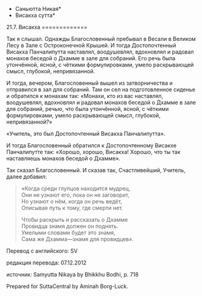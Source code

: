 * Саньютта Никая*
* Висакха сутта*

21\.7\. Висакха
\=\=\=\=\=\=\=\=\=\=\=\=\=

Так я слышал\. Однажды Благословенный пребывал в Весали в Великом Лесу в Зале с Остроконечной Крышей\. И тогда Достопочтенный Висакха Панчалипутта наставлял, воодушевлял, вдохновлял и радовал монахов беседой о Дхамме в зале для собраний\. Его речь была утончённой, ясной, c чёткими формулировками, умело раскрывающей смысл, глубокой, непривязанной\.

И тогда, вечером, Благословенный вышел из затворничества и отправился в зал для собраний\. Там он сел на подготовленное сиденье и обратился к монахам так: «Монахи, кто из вас наставлял, воодушевлял, вдохновлял и радовал монахов беседой о Дхамме в зале для собраний, речью, что была утончённой, ясной, c чёткими формулировками, умело раскрывающей смысл, глубокой, непривязанной?»

«Учитель, это был Достопочтенный Висакха Панчалипутта»\.

И тогда Благословенный обратился к Достопочтенному Висакхе Панчалипутте так: «Хорошо, хорошо, Висакха\! Хорошо, что ты так наставляешь монахов беседой о Дхамме»\.

Так сказал Благословенный\. И сказав так, Счастливейший, Учитель, далее добавил:

> «Когда среди глупцов находится мудрец,  
> Они не узнают его, пока он не заговорит,  
> Но узнают о нём, когда он речь ведёт,  
> Описывая путь к тому, где смерти нет\.  
>   
> Чтобы раскрыть и рассказать о Дхамме  
> Провидца знамя должен он поднять\.  
> Умелыми словами будет это знамя,  
> Сама же Дхамма—знамя для провидцев»\.

Перевод с английского: SV

редакция перевода: 07\.12\.2012

источник: Samyutta Nikaya by Bhikkhu Bodhi, p\. 718

Prepared for SuttaCentral by Aminah Borg\-Luck\.